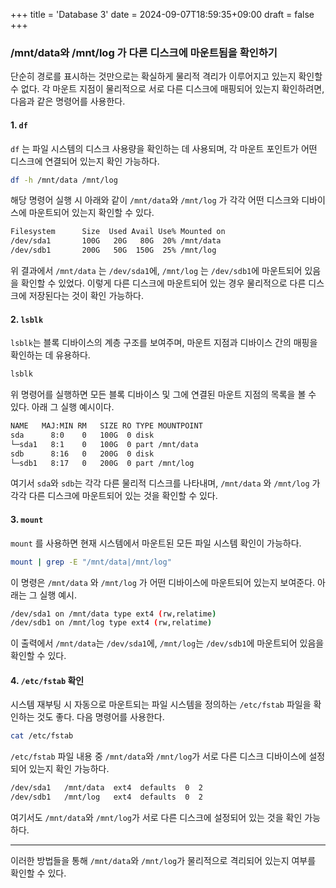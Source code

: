 +++
title = 'Database 3'
date = 2024-09-07T18:59:35+09:00
draft = false
+++

### /mnt/data와 /mnt/log 가 다른 디스크에 마운트됨을 확인하기

단순히 경로를 표시하는 것만으로는 확실하게 물리적 격리가 이루어지고 있는지 확인할 수 없다.
각 마운트 지점이 물리적으로 서로 다른 디스크에 매핑되어 있는지 확인하려면, 다음과 같은 명령어를 사용한다.

#### 1. `df`

`df` 는 파일 시스템의 디스크 사용량을 확인하는 데 사용되며, 각 마운트 포인트가 어떤 디스크에 연결되어 있는지 확인 가능하다.

```bash
df -h /mnt/data /mnt/log
```

해당 명령어 실행 시 아래와 같이 `/mnt/data`와 `/mnt/log` 가 각각 어떤 디스크와 디바이스에 마운트되어 있는지 확인할 수 있다.

```bash
Filesystem      Size  Used Avail Use% Mounted on
/dev/sda1       100G   20G   80G  20% /mnt/data
/dev/sdb1       200G   50G  150G  25% /mnt/log
```

위 결과에서 `/mnt/data` 는 `/dev/sda1`에, `/mnt/log` 는 `/dev/sdb1`에 마운트되어 있음을 확인할 수 있었다.
이렇게 다른 디스크에 마운트되어 있는 경우 물리적으로 다른 디스크에 저장된다는 것이 확인 가능하다.

#### 2. `lsblk`

`lsblk`는 블록 디바이스의 계층 구조를 보여주며, 마운트 지점과 디바이스 간의 매핑을 확인하는 데 유용하다.

```bash
lsblk
```

위 명령어를 실행하면 모든 블록 디바이스 및 그에 연결된 마운트 지점의 목록을 볼 수 있다. 아래 그 실행 예시이다.

```bash
NAME   MAJ:MIN RM   SIZE RO TYPE MOUNTPOINT
sda      8:0    0   100G  0 disk
└─sda1   8:1    0   100G  0 part /mnt/data
sdb      8:16   0   200G  0 disk
└─sdb1   8:17   0   200G  0 part /mnt/log
```

여기서 `sda`와 `sdb`는 각각 다른 물리적 디스크를 나타내며, `/mnt/data` 와 `/mnt/log` 가 각각 다른 디스크에 마운트되어 있는 것을 확인할 수 있다.

#### 3. `mount`

`mount` 를 사용하면 현재 시스템에서 마운트된 모든 파일 시스템 확인이 가능하다.

```bash
mount | grep -E "/mnt/data|/mnt/log"
```

이 명령은 `/mnt/data` 와 `/mnt/log` 가 어떤 디바이스에 마운트되어 있는지 보여준다. 아래는 그 실행 예시.

```bash
/dev/sda1 on /mnt/data type ext4 (rw,relatime)
/dev/sdb1 on /mnt/log type ext4 (rw,relatime)
```

이 출력에서 `/mnt/data`는 `/dev/sda1`에, `/mnt/log`는 `/dev/sdb1`에 마운트되어 있음을 확인할 수 있다.

#### 4. `/etc/fstab` 확인

시스템 재부팅 시 자동으로 마운트되는 파일 시스템을 정의하는 `/etc/fstab` 파일을 확인하는 것도 좋다.
다음 명령어를 사용한다.

```bash
cat /etc/fstab
```

`/etc/fstab` 파일 내용 중 `/mnt/data`와 `/mnt/log`가 서로 다른 디스크 디바이스에 설정되어 있는지 확인 가능하다.

```bash
/dev/sda1   /mnt/data  ext4  defaults  0  2
/dev/sdb1   /mnt/log   ext4  defaults  0  2
```

여기서도 `/mnt/data`와 `/mnt/log`가 서로 다른 디스크에 설정되어 있는 것을 확인 가능하다.

---

이러한 방법들을 통해 `/mnt/data`와 `/mnt/log`가 물리적으로 격리되어 있는지 여부를 확인할 수 있다.